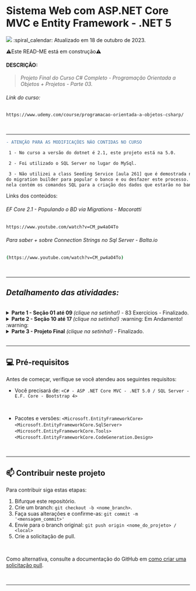 # Sistema Web com ASP.NET Core MVC e Entity Framework - .NET 5
<img src="https://img.shields.io/static/v1?label=Nélio Alves&message=UDEMY&color=7159c1&style=for-the-badge"/>
:spiral_calendar: Atualizado em 18 de outubro de 2023.

⚠️Este READ-ME está em construção⚠️<br>

#### DESCRIÇÃO:
>*Projeto Final do Curso C# Completo - Programação Orientada a Objetos + Projetos - Parte 03.*

###### Link do curso:
```bash
https://www.udemy.com/course/programacao-orientada-a-objetos-csharp/
```
<br><hr>

```diff
- ATENÇÃO PARA AS MODIFICAÇÕES NÃO CONTIDAS NO CURSO

 1 - No curso a versão do dotnet é 2.1, este projeto está na 5.0.

 2 - Foi utilizado o SQL Server no lugar do MySql.

 3 - Não utilizei a class Seeding Service [aula 261] que é demostrada no curso, optei por usar os métodos (Up e Down)
do migration builder para popular o banco e ou desfazer este processo. Observe a migration de nome populaDB,
nela contém os comandos SQL para a criação dos dados que estarão no banco de dados inicial.
```
Links dos conteúdos:

###### EF Core 2.1 - Populando o BD via Migrations - Macoratti
```bash
https://www.youtube.com/watch?v=CM_pw4aO4To
```
###### Para saber + sobre Connection Strings no Sql Server - Balta.io
```bash
(https://www.youtube.com/watch?v=CM_pw4aO4To)
```
<br> <hr>

## <i> Detalhamento das atividades: </i>
<br>
<details>
  <summary> <b> Parte 1 - Seção 01 até 09 </b> <i>(clique na setinha!)</i> - 83 Exercícios - Finalizado. </summary><br>

*Repositório Parte 1 - Branch master*

```bash
https://github.com/nataliasouza/pratica-poo-csharp
```
<br>
</details>
<details>
  <summary> <b> Parte 2 - Seção 10 até 17 </b> <i>(clique na setinha!)</i> :warning: Em Andamento! :warning:</summary><br>

*Repositório Parte 2 - Branch master*

```bash
https://github.com/nataliasouza/pratica-poo-csharp-parte02
```
<br>
</details>

<details>
  <summary> <b> Parte 3 - Projeto Final</b> <i>(clique na setinha!)</i> - Finalizado. </summary><br>

Seção 18. Projeto: Sistema Web com ASP .NET Core MVC e EF. 

*Repositório Parte 3 - Branch master* 

```bash
https://github.com/nataliasouza/mysalles
```
<br>
</details>
<br> <hr>

## 💻 Pré-requisitos

Antes de começar, verifique se você atendeu aos seguintes requisitos:

* Você precisará de:  `<C# - ASP .NET Core MVC - .NET 5.0 / SQL Server - E.F. Core - Bootstrap 4>`
<br>

* Pacotes e versões: `<Microsoft.EntityFrameworkCore>` 
                     `<Microsoft.EntityFrameworkCore.SqlServer>`
                     `<Microsoft.EntityFrameworkCore.Tools>`
                     `<Microsoft.EntityFrameworkCore.CodeGeneration.Design>`

<br> <hr>

## 📫 Contribuir neste projeto

Para contribuir siga estas etapas:

1. Bifurque este repositório.
2. Crie um branch: `git checkout -b <nome_branch>`.
3. Faça suas alterações e confirme-as: `git commit -m '<mensagem_commit>'`
4. Envie para o branch original: `git push origin <nome_do_projeto> / <local>`
5. Crie a solicitação de pull.
<br>

Como alternativa, consulte a documentação do GitHub em [como criar uma solicitação pull](https://help.github.com/en/github/collaborating-with-issues-and-pull-requests/creating-a-pull-request). 

<br> <hr>
